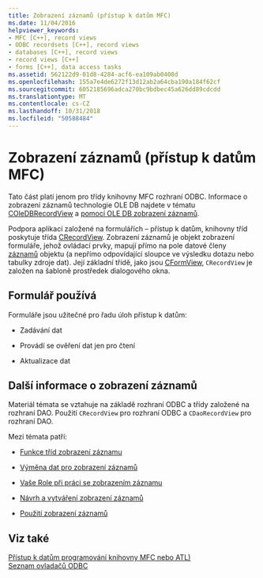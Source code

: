 ```yaml
---
title: Zobrazení záznamů (přístup k datům MFC)
ms.date: 11/04/2016
helpviewer_keywords:
- MFC [C++], record views
- ODBC recordsets [C++], record views
- databases [C++], record views
- record views [C++]
- forms [C++], data access tasks
ms.assetid: 562122d9-01d8-4284-acf6-ea109ab0408d
ms.openlocfilehash: 155a7e4de6272f13d12ab2a64cba190a184f62cf
ms.sourcegitcommit: 6052185696adca270bc9bdbec45a626dd89cdcdd
ms.translationtype: MT
ms.contentlocale: cs-CZ
ms.lasthandoff: 10/31/2018
ms.locfileid: "50588484"
---
```

# <a name="record-views--mfc-data-access"></a>Zobrazení záznamů (přístup k datům MFC)

Tato část platí jenom pro třídy knihovny MFC rozhraní ODBC. Informace o zobrazení záznamů technologie OLE DB najdete v tématu [COleDBRecordView](../mfc/reference/coledbrecordview-class.md) a [pomocí OLE DB zobrazení záznamů](../data/oledb/using-ole-db-record-views.md).

Podpora aplikací založené na formulářích – přístup k datům, knihovny tříd poskytuje třída [CRecordView](../mfc/reference/crecordview-class.md). Zobrazení záznamů je objekt zobrazení formuláře, jehož ovládací prvky, mapují přímo na pole datové členy [záznamů](../data/odbc/recordset-odbc.md) objektu (a nepřímo odpovídající sloupce ve výsledku dotazu nebo tabulky zdroje dat). Její základní třídě, jako jsou [CFormView](../mfc/reference/cformview-class.md), `CRecordView` je založen na šabloně prostředek dialogového okna.

## <a name="form-uses"></a>Formulář používá

Formuláře jsou užitečné pro řadu úloh přístup k datům:

- Zadávání dat

- Provádí se ověření dat jen pro čtení

- Aktualizace dat

## <a name="further-reading-about-record-views"></a>Další informace o zobrazení záznamů

Materiál témata se vztahuje na základě rozhraní ODBC a třídy založené na rozhraní DAO. Použití `CRecordView` pro rozhraní ODBC a `CDaoRecordView` pro rozhraní DAO.

Mezi témata patří:

- [Funkce tříd zobrazení záznamu](../data/features-of-record-view-classes-mfc-data-access.md)

- [Výměna dat pro zobrazení záznamů](../data/data-exchange-for-record-views-mfc-data-access.md)

- [Vaše Role při práci se zobrazením záznamu](../data/your-role-in-working-with-a-record-view-mfc-data-access.md)

- [Návrh a vytváření zobrazení záznamů](../data/designing-and-creating-a-record-view-mfc-data-access.md)

- [Použití zobrazení záznamů](../data/using-a-record-view-mfc-data-access.md)

## <a name="see-also"></a>Viz také

[Přístup k datům programování knihovny MFC nebo ATL)](../data/data-access-programming-mfc-atl.md)<br/>
[Seznam ovladačů ODBC](../data/odbc/odbc-driver-list.md)